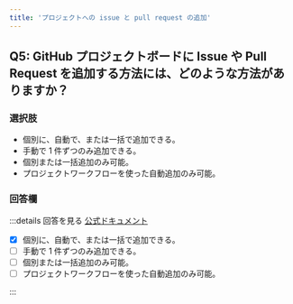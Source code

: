 ```yaml
---
title: 'プロジェクトへの issue と pull request の追加'
---
```


## Q5: GitHub プロジェクトボードに Issue や Pull Request を追加する方法には、どのような方法がありますか？

### 選択肢

- 個別に、自動で、または一括で追加できる。
- 手動で 1 件ずつのみ追加できる。
- 個別または一括追加のみ可能。
- プロジェクトワークフローを使った自動追加のみ可能。

### 回答欄

:::details 回答を見る
[公式ドキュメント](https://docs.github.com/ja/issues/planning-and-tracking-with-projects/managing-items-in-your-project/adding-items-to-your-project#adding-issues-and-pull-requests-to-a-project)

- [x] 個別に、自動で、または一括で追加できる。
- [ ] 手動で 1 件ずつのみ追加できる。
- [ ] 個別または一括追加のみ可能。
- [ ] プロジェクトワークフローを使った自動追加のみ可能。

:::
